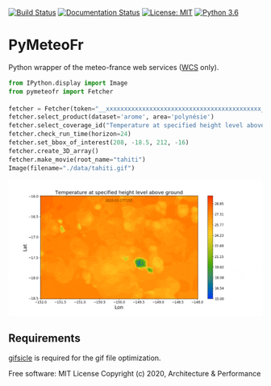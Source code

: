 
[![Build Status](https://travis-ci.org/aetperf/pymeteofr.svg?branch=master)](https://travis-ci.org/aetperf/pymeteofr)
[![Documentation Status](https://readthedocs.org/projects/docs/badge/?version=latest)](https://pymeteofr.readthedocs.io/en/latest/)
[![License: MIT](https://img.shields.io/badge/License-MIT-brightgreen.svg)](https://opensource.org/licenses/MIT)
[![Python 3.6](https://img.shields.io/badge/python-3.6+-brightgreen.svg)](https://www.python.org/downloads/release/python-360/)

# PyMeteoFr

Python wrapper of the meteo-france web services ([WCS](https://www.ogc.org/standards/wcs) only).

```python
from IPython.display import Image
from pymeteofr import Fetcher

fetcher = Fetcher(token="__xxxxxxxxxxxxxxxxxxxxxxxxxxxxxxxxxxxxxxxxxxx__")
fetcher.select_product(dataset='arome', area='polynésie')
fetcher.select_coverage_id("Temperature at specified height level above ground")
fetcher.check_run_time(horizon=24)
fetcher.set_bbox_of_interest(208, -18.5, 212, -16)
fetcher.create_3D_array()
fetcher.make_movie(root_name="tahiti")
Image(filename="./data/tahiti.gif")
```
<p align="center">
  <img width="800" src="tahiti.gif" alt="tahiti.gif">
</p>

## Requirements

[gifsicle](https://www.lcdf.org/gifsicle/) is required for the gif file optimization.


Free software: MIT License
Copyright (c) 2020, Architecture & Performance